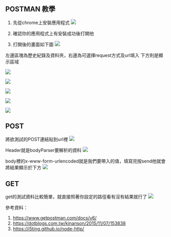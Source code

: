 ## POSTMAN 教學

1. 先從chrome上安裝應用程式
![](https://github.com/ST2DE/wee1-homework-yf-ashu/blob/master/notebook/img/postman1.png?raw=true)

2. 確認你的應用程式上有安裝成功後打開他

3. 打開後的畫面如下圖
![](https://github.com/ST2DE/wee1-homework-yf-ashu/blob/master/notebook/img/postman2.png?raw=true)

左邊區塊為歷史紀錄及資料夾，右邊為可選擇request方式及url填入
下方則是顯示區域


![](https://github.com/ST2DE/wee1-homework-yf-ashu/blob/master/notebook/img/postman7.png?raw=true)

![](https://github.com/ST2DE/wee1-homework-yf-ashu/blob/master/notebook/img/postman8.png?raw=true)

![](https://github.com/ST2DE/wee1-homework-yf-ashu/blob/master/notebook/img/postman9.png?raw=true)

![](https://github.com/ST2DE/wee1-homework-yf-ashu/blob/master/notebook/img/postman10.png?raw=true)

![](https://github.com/ST2DE/wee1-homework-yf-ashu/blob/master/notebook/img/postman11.png?raw=true)

## POST
將欲測試的POST連結貼到url裡
![](https://github.com/ST2DE/wee1-homework-yf-ashu/blob/master/notebook/img/postman3.png?raw=true)

Header就是bodyParser要解析的資料
![](https://github.com/ST2DE/wee1-homework-yf-ashu/blob/master/notebook/img/postman4.png?raw=true)

body裡的x-www-form-urlencoded就是我們要帶入的值，填寫完按send他就會將結果顯示於下方
![](https://github.com/ST2DE/wee1-homework-yf-ashu/blob/master/notebook/img/postman5.png?raw=true)

## GET
get的測試資料比較簡單，就直接照著你設定的路徑看有沒有結果就行了
![](https://github.com/ST2DE/wee1-homework-yf-ashu/blob/master/notebook/img/postman6.png?raw=true)


參考資料：
1. https://www.getpostman.com/docs/v6/
2. https://dotblogs.com.tw/kinanson/2015/11/07/153838
3. https://i5ting.github.io/node-http/